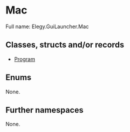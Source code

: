 ﻿
# Mac

Full name: Elegy.GuiLauncher.Mac

## Classes, structs and/or records

* [Program](Program.md)

## Enums

None.

## Further namespaces

None.

